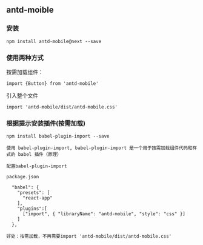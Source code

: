 ## antd-moible

### 安装
    
    npm install antd-mobile@next --save
    
    
### 使用两种方式

按需加载组件：

    import {Button} from 'antd-mobile'
    
引入整个文件    
    
    import 'antd-mobile/dist/antd-mobile.css'
        
### 根据提示安装插件(按需加载)

    npm install babel-plugin-import --save  
    
    使用 babel-plugin-import, babel-plugin-import 是一个用于按需加载组件代码和样式的 babel 插件（原理）      
    
    配置babel-plugin-import
    
    package.json
    
      "babel": {
        "presets": [
          "react-app"
        ],
        "plugins":[
          ["import", { "libraryName": "antd-mobile", "style": "css" }]
        ]
      },
      
    好处：按需加载，不再需要import 'antd-mobile/dist/antd-mobile.css'